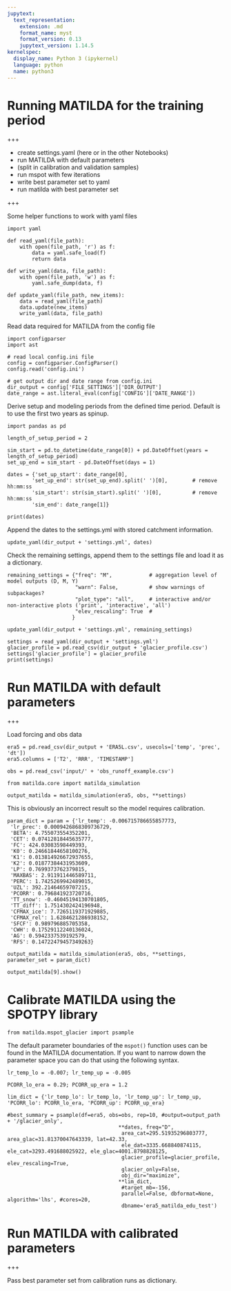 ```yaml
---
jupytext:
  text_representation:
    extension: .md
    format_name: myst
    format_version: 0.13
    jupytext_version: 1.14.5
kernelspec:
  display_name: Python 3 (ipykernel)
  language: python
  name: python3
---
```


# Running MATILDA for the training period

+++

- create settings.yaml (here or in the other Notebooks)
- run MATILDA with default parameters
- (split in calibration and validation samples)
- run mspot with few iterations
- write best parameter set to yaml
- run matilda with best parameter set

+++

Some helper functions to work with yaml files

```{code-cell} ipython3
import yaml

def read_yaml(file_path):
    with open(file_path, 'r') as f:
        data = yaml.safe_load(f)
        return data
    
def write_yaml(data, file_path):
    with open(file_path, 'w') as f:
        yaml.safe_dump(data, f)

def update_yaml(file_path, new_items):
    data = read_yaml(file_path)
    data.update(new_items)
    write_yaml(data, file_path)
```

Read data required for MATILDA from the config file

```{code-cell} ipython3
import configparser
import ast

# read local config.ini file
config = configparser.ConfigParser()
config.read('config.ini')

# get output dir and date range from config.ini
dir_output = config['FILE_SETTINGS']['DIR_OUTPUT']
date_range = ast.literal_eval(config['CONFIG']['DATE_RANGE'])
```

Derive setup and modeling periods from the defined time period. Default is to use the first two years as spinup.

```{code-cell} ipython3
import pandas as pd

length_of_setup_period = 2

sim_start = pd.to_datetime(date_range[0]) + pd.DateOffset(years = length_of_setup_period)
set_up_end = sim_start - pd.DateOffset(days = 1)

dates = {'set_up_start': date_range[0],
        'set_up_end': str(set_up_end).split(' ')[0],        # remove hh:mm:ss
        'sim_start': str(sim_start).split(' ')[0],          # remove hh:mm:ss
        'sim_end': date_range[1]}

print(dates)
```

Append the dates to the settings.yml with stored catchment information.

```{code-cell} ipython3
update_yaml(dir_output + 'settings.yml', dates)
```

Check the remaining settings, append them to the settings file and load it as a dictionary.

```{code-cell} ipython3
remaining_settings = {"freq": "M",            # aggregation level of model outputs (D, M, Y)
                      "warn": False,          # show warnings of subpackages?
                      "plot_type": "all",     # interactive and/or non-interactive plots ('print', 'interactive', 'all')
                      "elev_rescaling": True  # 
                     }

update_yaml(dir_output + 'settings.yml', remaining_settings)

settings = read_yaml(dir_output + 'settings.yml')
glacier_profile = pd.read_csv(dir_output + 'glacier_profile.csv')
settings['glacier_profile'] = glacier_profile
print(settings)
```

# Run MATILDA with default parameters

+++

Load forcing and obs data

```{code-cell} ipython3
era5 = pd.read_csv(dir_output + 'ERA5L.csv', usecols=['temp', 'prec', 'dt'])
era5.columns = ['T2', 'RRR', 'TIMESTAMP']

obs = pd.read_csv('input/' + 'obs_runoff_example.csv')
```

```{code-cell} ipython3
from matilda.core import matilda_simulation

output_matilda = matilda_simulation(era5, obs, **settings)
```

This is obviously an incorrect result so the model requires calibration.

```{code-cell} ipython3
param_dict = param = {'lr_temp': -0.006715786655857773,
 'lr_prec': 0.0009426868309736729,
 'BETA': 4.755073554352201,
 'CET': 0.07412818445635777,
 'FC': 424.03083598449393,
 'K0': 0.24661844658100276,
 'K1': 0.013814926672937655,
 'K2': 0.01877384431953609,
 'LP': 0.7699373762379815,
 'MAXBAS': 2.911911446589711,
 'PERC': 1.7425269942489015,
 'UZL': 392.21464659707215,
 'PCORR': 0.796841923720716,
 'TT_snow': -0.46045194130701805,
 'TT_diff': 1.7514302424196948,
 'CFMAX_ice': 7.7265119371929885,
 'CFMAX_rel': 1.6284621286938152,
 'SFCF': 0.989796885705358,
 'CWH': 0.17529112240136024,
 'AG': 0.5942337539192579,
 'RFS': 0.14722479457349263}
```

```{code-cell} ipython3
output_matilda = matilda_simulation(era5, obs, **settings, parameter_set = param_dict)
```

```{code-cell} ipython3
output_matilda[9].show()
```

# Calibrate MATILDA using the SPOTPY library

```{code-cell} ipython3
from matilda.mspot_glacier import psample
```

The default parameter boundaries of the `mspot()` function uses can be found in the MATILDA documentation. If you want to narrow down the parameter space you can do that using the following syntax.

```{code-cell} ipython3
lr_temp_lo = -0.007; lr_temp_up = -0.005

PCORR_lo_era = 0.29; PCORR_up_era = 1.2

lim_dict = {'lr_temp_lo': lr_temp_lo, 'lr_temp_up': lr_temp_up, 'PCORR_lo': PCORR_lo_era, 'PCORR_up': PCORR_up_era}

#best_summary = psample(df=era5, obs=obs, rep=10, #output=output_path + '/glacier_only',
                                    **dates, freq="D",
                                     area_cat=295.51935296803777, area_glac=31.81370047643339, lat=42.33,
                                     ele_dat=3335.668840874115, ele_cat=3293.491688025922, ele_glac=4001.8798828125,
                                     glacier_profile=glacier_profile, elev_rescaling=True,
                                     glacier_only=False,
                                     obj_dir="maximize",
                                    **lim_dict,
                                     #target_mb=-156,
                                     parallel=False, dbformat=None, algorithm='lhs', #cores=20,
                                     dbname='era5_matilda_edu_test')
```

# Run MATILDA with calibrated parameters

+++

Pass best parameter set from calibration runs as dictionary.

```{code-cell} ipython3

```

